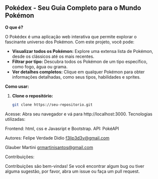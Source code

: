 ## Pokédex - Seu Guia Completo para o Mundo Pokémon

**O que é?**

O Pokédex é uma aplicação web interativa que permite explorar o fascinante universo dos Pokémon. Com este projeto, você pode:

- **Visualizar todos os Pokémon:** Explore uma extensa lista de Pokémon, desde os clássicos até os mais recentes.
- **Filtrar por tipo:** Descubra todos os Pokémon de um tipo específico, como fogo, água ou grama.
- **Ver detalhes completos:** Clique em qualquer Pokémon para obter informações detalhadas, como seus tipos, habilidades e sprites.

**Como usar:**

1. **Clone o repositório:**
   ```bash
   git clone https://seu-repositorio.git
   ```

Acesse: Abra seu navegador e vá para http://localhost:3000.
Tecnologias utilizadas:

Frontend: html, css e Javasript e Bootstrap.
API: PokéAPI

Autores:
Felipe Verdade Didio
f3lip3d3v@gmail.com

Glauber Martini
grmartinisantos@gmail.com

Contribuições:

Contribuições são bem-vindas! Se você encontrar algum bug ou tiver alguma sugestão, por favor, abra um issue ou faça um pull request.
